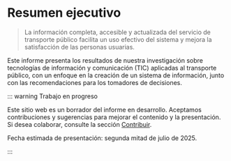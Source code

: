 # Resumen ejecutivo

> La información completa, accesible y actualizada del servicio de transporte público facilita un uso efectivo del sistema y mejora la satisfacción de las personas usuarias.

Este informe presenta los resultados de nuestra investigación sobre tecnologías de información y comunicación (TIC) aplicadas al transporte público, con un enfoque en la creación de un sistema de información, junto con las recomendaciones para los tomadores de decisiones.

::: warning Trabajo en progreso

Este sitio web es un borrador del informe en desarrollo. Aceptamos contribuciones y sugerencias para mejorar el contenido y la presentación. Si desea colaborar, consulte la sección [Contribuir](contribuir.md).

Fecha estimada de presentación: segunda mitad de julio de 2025.

:::
